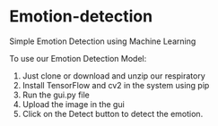 # Emotion-detection
Simple Emotion Detection using Machine Learning

To use our Emotion Detection Model:
1. Just clone or download and unzip our respiratory
2. Install TensorFlow and cv2 in the system using pip
3. Run the gui.py file
4. Upload the image in the gui
5. Click on the Detect button to detect the emotion.
